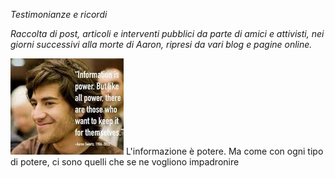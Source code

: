 *Testimonianze e ricordi*

_Raccolta di post, articoli e interventi pubblici da parte di amici e
attivisti, nei giorni successivi alla morte di Aaron, ripresi da vari blog e
pagine online._

![Aaron Swartz ad un evento di Creative Commons il 13 dicembre 2008 con in sovraimpressione la citazione "Information is power. But like all power, there are those who want to keep it for themselves. (Aaron Swartz, 1986 - 2013)"](../Images/2OOaswartz_ital_img_3.jpg)
L'informazione è potere. Ma come con ogni tipo di potere, ci sono quelli che se
ne vogliono impadronire
